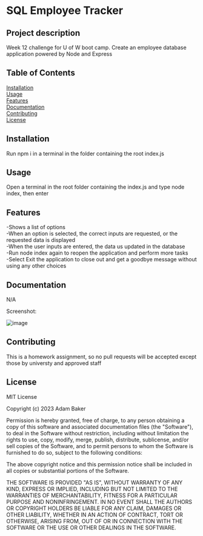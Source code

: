 # SQL Employee Tracker

## Project description

Week 12 challenge for U of W boot camp. Create an employee database application powered by Node and Express

## Table of Contents

[Installation](#installation)<br>
[Usage](#installation)<br>
[Features](#features)<br>
[Documentation](#documentation)<br>
[Contributing](#contributing)<br>
[License](#license)<br>

## Installation

Run npm i in a terminal in the folder containing the root index.js

## Usage

Open a terminal in the root folder containing the index.js and type node index, then enter

## Features

-Shows a list of options<br>
-When an option is selected, the correct inputs are requested, or the requested data is displayed<br>
-When the user inputs are entered, the data us updated in the database<br>
-Run node index again to reopen the application and perform more tasks<br>
-Select Exit the application to close out and get a goodbye message without using any other choices

## Documentation

N/A

Screenshot:

![image](https://github.com/bakeradm6/12-sql-employee-tracker/assets/123577761/f705e400-8182-4cec-b997-e544be8eca86)


## Contributing

This is a homework assignment, so no pull requests will be accepted except those by universty and approved staff

## License

MIT License

Copyright (c) 2023 Adam Baker

Permission is hereby granted, free of charge, to any person obtaining a copy
of this software and associated documentation files (the "Software"), to deal
in the Software without restriction, including without limitation the rights
to use, copy, modify, merge, publish, distribute, sublicense, and/or sell
copies of the Software, and to permit persons to whom the Software is
furnished to do so, subject to the following conditions:

The above copyright notice and this permission notice shall be included in all
copies or substantial portions of the Software.

THE SOFTWARE IS PROVIDED "AS IS", WITHOUT WARRANTY OF ANY KIND, EXPRESS OR
IMPLIED, INCLUDING BUT NOT LIMITED TO THE WARRANTIES OF MERCHANTABILITY,
FITNESS FOR A PARTICULAR PURPOSE AND NONINFRINGEMENT. IN NO EVENT SHALL THE
AUTHORS OR COPYRIGHT HOLDERS BE LIABLE FOR ANY CLAIM, DAMAGES OR OTHER
LIABILITY, WHETHER IN AN ACTION OF CONTRACT, TORT OR OTHERWISE, ARISING FROM,
OUT OF OR IN CONNECTION WITH THE SOFTWARE OR THE USE OR OTHER DEALINGS IN THE
SOFTWARE.

